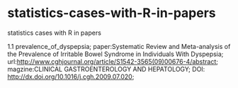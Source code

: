 # statistics-cases-with-R-in-papers
statistics cases with R  in papers

1.1 prevalence_of_dyspepsia; 
paper:Systematic Review and Meta-analysis of the Prevalence of Irritable Bowel Syndrome in Individuals With Dyspepsia;
url:http://www.cghjournal.org/article/S1542-3565(09)00676-4/abstract;
magzine:CLINICAL GASTROENTEROLOGY AND HEPATOLOGY;
DOI: http://dx.doi.org/10.1016/j.cgh.2009.07.020;


